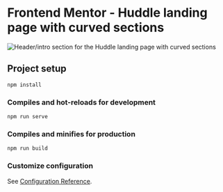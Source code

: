 # Frontend Mentor - Huddle landing page with curved sections

![Header/intro section for the Huddle landing page with curved sections](./assets/design/desktop-preview.jpg)

## Project setup
```
npm install
```

### Compiles and hot-reloads for development
```
npm run serve
```

### Compiles and minifies for production
```
npm run build
```

### Customize configuration
See [Configuration Reference](https://cli.vuejs.org/config/).
